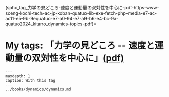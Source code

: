 (sphx_tag_力学の見どころ-速度と運動量の双対性を中心に-pdf-https-www-sceng-kochi-tech-ac-jp-koban-quatuo-lib-exe-fetch-php-media-e7-ac-ac11-e5-9b-9equatuo-e7-a0-94-e7-a9-b6-e4-bc-9a-quatuo2024_kitano_dynamics-topics-pdf)=
# My tags: 「力学の見どころ -- 速度と運動量の双対性を中心に」[(pdf)](https://www.sceng.kochi-tech.ac.jp/koban/quatuo/lib/exe/fetch.php?media=%E7%AC%AC11%E5%9B%9Equatuo%E7%A0%94%E7%A9%B6%E4%BC%9A:quatuo2024_kitano_dynamics-topics.pdf)

```{toctree}
---
maxdepth: 1
caption: With this tag
---
../books/dynamics/dynamics.md
```
